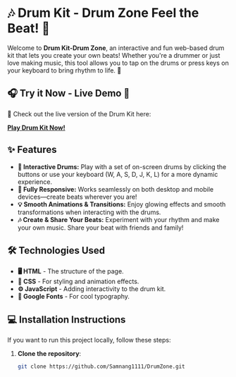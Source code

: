 # 🎶 Drum Kit - Drum Zone Feel the Beat! 🥁

Welcome to **Drum Kit-Drum Zone**, an interactive and fun web-based drum kit that lets you create your own beats! Whether you're a drummer or just love making music, this tool allows you to tap on the drums or press keys on your keyboard to bring rhythm to life. 🥳

## 🎧 Try it Now - Live Demo 🚀

🔗 Check out the live version of the Drum Kit here:

[**Play Drum Kit Now!**](https://samnang1111.github.io/DrumZone/)

## ✨ Features

- **🎵 Interactive Drums:** Play with a set of on-screen drums by clicking the buttons or use your keyboard (W, A, S, D, J, K, L) for a more dynamic experience.
- **📱 Fully Responsive:** Works seamlessly on both desktop and mobile devices—create beats wherever you are!
- **💡 Smooth Animations & Transitions:** Enjoy glowing effects and smooth transformations when interacting with the drums.
- **🎶 Create & Share Your Beats:** Experiment with your rhythm and make your own music. Share your beat with friends and family!

## 🛠️ Technologies Used

- **🖥️ HTML** - The structure of the page.
- **🎨 CSS** - For styling and animation effects.
- **⚙️ JavaScript** - Adding interactivity to the drum kit.
- **💬 Google Fonts** - For cool typography.

## 💻 Installation Instructions

If you want to run this project locally, follow these steps:

1. **Clone the repository**:
   ```bash
   git clone https://github.com/Samnang1111/DrumZone.git
